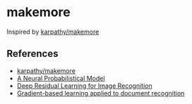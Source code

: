 # makemore
Inspired by [karpathy/makemore](https://github.com/karpathy/makemore)
## References
- [karpathy/makemore](https://github.com/karpathy/makemore)
- [A Neural Probabilistical Model](https://www.jmlr.org/papers/volume3/bengio03a/bengio03a.pdf)
- [Deep Residual Learning for Image Recognition](https://arxiv.org/pdf/1512.03385)
- [Gradient-based learning applied to document recognition](http://vision.stanford.edu/cs598_spring07/papers/Lecun98.pdf)
